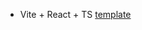 - Vite + React + TS [template](https://github.com/vitejs/vite/tree/main/packages/create-vite/template-react-ts)